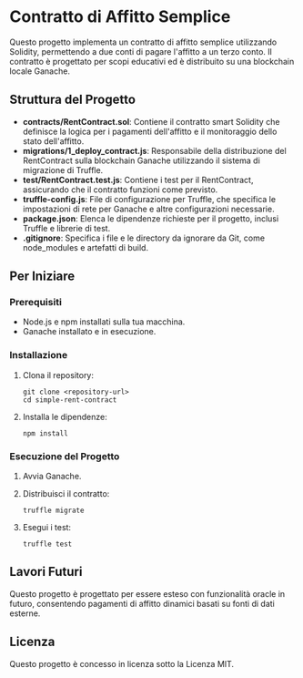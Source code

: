 # Contratto di Affitto Semplice

Questo progetto implementa un contratto di affitto semplice utilizzando Solidity, permettendo a due conti di pagare l'affitto a un terzo conto. Il contratto è progettato per scopi educativi ed è distribuito su una blockchain locale Ganache.

## Struttura del Progetto

- **contracts/RentContract.sol**: Contiene il contratto smart Solidity che definisce la logica per i pagamenti dell'affitto e il monitoraggio dello stato dell'affitto.
- **migrations/1_deploy_contract.js**: Responsabile della distribuzione del RentContract sulla blockchain Ganache utilizzando il sistema di migrazione di Truffle.
- **test/RentContract.test.js**: Contiene i test per il RentContract, assicurando che il contratto funzioni come previsto.
- **truffle-config.js**: File di configurazione per Truffle, che specifica le impostazioni di rete per Ganache e altre configurazioni necessarie.
- **package.json**: Elenca le dipendenze richieste per il progetto, inclusi Truffle e librerie di test.
- **.gitignore**: Specifica i file e le directory da ignorare da Git, come node_modules e artefatti di build.

## Per Iniziare

### Prerequisiti

- Node.js e npm installati sulla tua macchina.
- Ganache installato e in esecuzione.

### Installazione

1. Clona il repository:
   ```
   git clone <repository-url>
   cd simple-rent-contract
   ```

2. Installa le dipendenze:
   ```
   npm install
   ```

### Esecuzione del Progetto

1. Avvia Ganache.
2. Distribuisci il contratto:
   ```
   truffle migrate
   ```

3. Esegui i test:
   ```
   truffle test
   ```

## Lavori Futuri

Questo progetto è progettato per essere esteso con funzionalità oracle in futuro, consentendo pagamenti di affitto dinamici basati su fonti di dati esterne.

## Licenza

Questo progetto è concesso in licenza sotto la Licenza MIT.